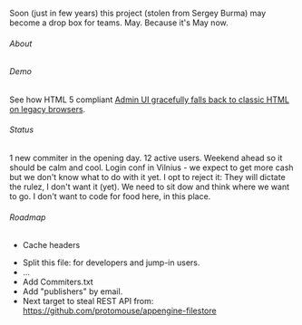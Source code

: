 Soon (just in few years) this project (stolen from Sergey Burma) may become a drop box for teams. May. Because it's May now.

###### About


###### Demo
See how HTML 5 compliant [Admin UI gracefully falls back to classic HTML on legacy browsers](http://kaipzubko.appspot.com/get/5639445604728832/admin-ui-v1.png).

###### Status
  1 new commiter in the opening day. 12 active users. Weekend ahead so it should be calm and cool. Login conf in Vilnius - we expect to get more cash but we don't know what to do with it yet. I opt to reject it: They will dictate the rulez, I don't want it (yet). We need to sit dow and think where we want to go. I don't want to code for food here, in this place.

###### Roadmap
+ Cache headers
- Split this file: for developers and jump-in users.
- ...
- Add Commiters.txt
- Add "publishers" by email.
- Next target to steal REST API from: https://github.com/protomouse/appengine-filestore

